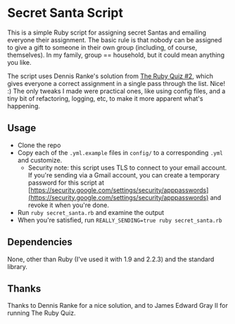 # Secret Santa Script

This is a simple Ruby script for assigning secret Santas and emailing everyone their assignment. The basic rule is that nobody can be assigned to give a gift to someone in their own group (including, of course, themselves). In my family, group == household, but it could mean anything you like.

The script uses Dennis Ranke's solution from [The Ruby Quiz #2](http://www.rubyquiz.com/quiz2.html), which gives everyone a correct assignment in a single pass through the list. Nice! :) The only tweaks I made were practical ones, like using config files, and a tiny bit of refactoring, logging, etc, to make it more apparent what's happening.

## Usage

- Clone the repo
- Copy each of the `.yml.example` files in `config/` to a corresponding `.yml` and customize.
  - Security note: this script uses TLS to connect to your email account. If you're sending via a Gmail account, you can create a temporary password for this script at [https://security.google.com/settings/security/apppasswords](https://security.google.com/settings/security/apppasswords) and revoke it when you're done.
- Run `ruby secret_santa.rb` and examine the output
- When you're satisfied, run `REALLY_SENDING=true ruby secret_santa.rb`

## Dependencies

None, other than Ruby (I've used it with 1.9 and 2.2.3) and the standard library.

## Thanks

Thanks to Dennis Ranke for a nice solution, and to James Edward Gray II for running The Ruby Quiz.
